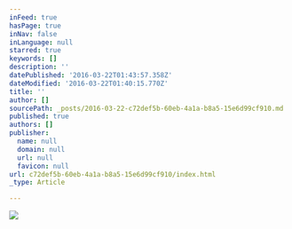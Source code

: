 ```yaml
---
inFeed: true
hasPage: true
inNav: false
inLanguage: null
starred: true
keywords: []
description: ''
datePublished: '2016-03-22T01:43:57.358Z'
dateModified: '2016-03-22T01:40:15.770Z'
title: ''
author: []
sourcePath: _posts/2016-03-22-c72def5b-60eb-4a1a-b8a5-15e6d99cf910.md
published: true
authors: []
publisher:
  name: null
  domain: null
  url: null
  favicon: null
url: c72def5b-60eb-4a1a-b8a5-15e6d99cf910/index.html
_type: Article

---
```

![](https://the-grid-user-content.s3-us-west-2.amazonaws.com/aa2fd054-ab2f-4daf-b30b-aee7b3ced906.jpg)